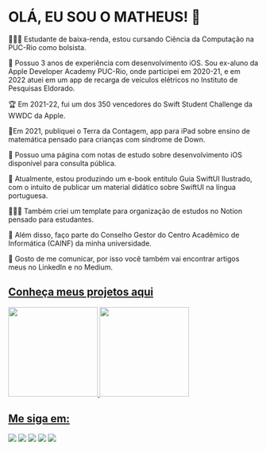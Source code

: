 # OLÁ, EU SOU O MATHEUS! 👋

👨🏻‍💻 Estudante de baixa-renda, estou cursando Ciência da Computação na PUC-Rio como bolsista.

🍎 Possuo 3 anos de experiência com desenvolvimento iOS. Sou ex-aluno da Apple Developer Academy PUC-Rio, onde participei em 2020-21, e em 2022 atuei em um app de recarga de veículos elétricos no Instituto de Pesquisas Eldorado.

🏆 Em 2021-22, fui um dos 350 vencedores do Swift Student Challenge da WWDC da Apple.

📱Em 2021, publiquei o Terra da Contagem, app para iPad sobre ensino de matemática pensado para crianças com síndrome de Down.

📗 Possuo uma página com notas de estudo sobre desenvolvimento iOS disponível para consulta pública.

📝 Atualmente, estou produzindo um e-book entitulo Guia SwiftUI Ilustrado, com o intuito de publicar um material didático sobre SwiftUI na língua portuguesa.

👨🏻‍💻 Também criei um template para organização de estudos no Notion pensado para estudantes.

👥 Além disso, faço parte do Conselho Gestor do Centro Acadêmico de Informática (CAINF) da minha universidade.

💬 Gosto de me comunicar, por isso você também vai encontrar artigos meus no LinkedIn e no Medium.

## [Conheça meus projetos aqui](https://linktr.ee/matheussmoreira)

<div>
  <a href="https://github.com/matheussmoreira">
  <img height="180em" src="https://github-readme-stats.vercel.app/api?username=matheussmoreira&show_icons=true&theme=ayu-mirage&include_all_commits=true&count_private=true"/>
  <img height="180em" src="https://github-readme-stats.vercel.app/api/top-langs/?username=matheussmoreira&layout=compact&langs_count=7&theme=ayu-mirage"/>
</div>
  
## Me siga em:
 
<div>
  <a href="https://www.linkedin.com/in/matheus-s-moreira-86b2a8177/" target="_blank"><img src="https://img.shields.io/badge/LinkedIn-0077B5?style=for-the-badge&logo=linkedin&logoColor=white"></a>
  <a href="https://medium.com/@matheusmoreiraz" target="_blank"><img src="https://img.shields.io/badge/Medium-12100E?style=for-the-badge&logo=medium&logoColor=white"></a>
  <a href="https://www.youtube.com/channel/UCAaS2frABvmP_cZD5OHtG1g" target="_blank"><img src="https://img.shields.io/badge/YouTube-FF0000?style=for-the-badge&logo=youtube&logoColor=white"></a>
  <a href="https://www.instagram.com/matheusmoreiraz/" target="_blank"><img src="https://img.shields.io/badge/Instagram-E4405F?style=for-the-badge&logo=instagram&logoColor=white"></a>
  <a href="https://twitter.com/matheussam10" target="_blank"><img src="https://img.shields.io/badge/Twitter-1DA1F2?style=for-the-badge&logo=twitter&logoColor=white"></a>
</div>
